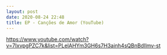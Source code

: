 ```yaml
---
layout: post
date: 2020-08-24 22:48
title: EP - Canções de Amor (YouTube)
---
```


https://www.youtube.com/watch?v=7IxvpgPZC7k&list=PLelAHYm3GH6s7H3ainh4sQBnBdIlmv-st
